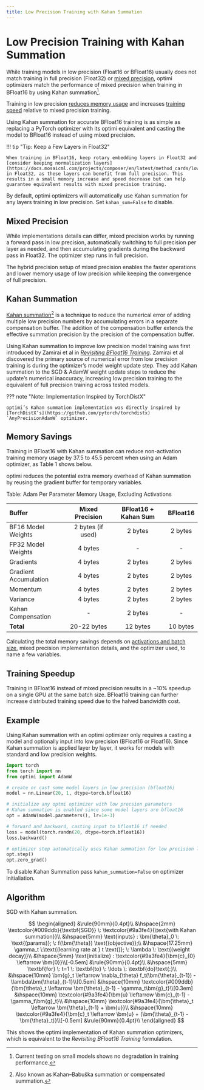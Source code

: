 ```yaml
---
title: Low Precision Training with Kahan Summation
---
```


# Low Precision Training with Kahan Summation

While training models in low precision (Float16 or BFloat16) usually does not match training in full precision (Float32) or [mixed precision](https://pytorch.org/blog/what-every-user-should-know-about-mixed-precision-training-in-pytorch), optimi optimizers match the performance of mixed precision when training in BFloat16 by using Kahan summation[^1].

Training in low precision [reduces memory usage](#memory-savings) and increases [training speed](#training-speedup) relative to mixed precision training.

Using Kahan summation for accurate BFloat16 training is as simple as replacing a PyTorch optimizer with its optimi equivalent and casting the model to BFloat16 instead of using mixed precision.

!!! tip "Tip: Keep a Few Layers in Float32"

    When training in BFloat16, keep rotary embedding layers in Float32 and [consider keeping normalization layers](https://docs.mosaicml.com/projects/composer/en/latest/method_cards/low_precision_layernorm.html) in Float32, as these layers can benefit from full precision. This results in a small memory increase and speed decrease but can help guarantee equivalent results with mixed precision training.

By default, optimi optimizers will automatically use Kahan summation for any layers training in low precision. Set `kahan_sum=False` to disable.

## Mixed Precision

While implementations details can differ, mixed precision works by running a forward pass in low precision, automatically switching to full precision per layer as needed, and then accumulating gradients during the backward pass in Float32. The optimizer step runs in full precision.

The hybrid precision setup of mixed precision enables the faster operations and lower memory usage of low precision while keeping the convergence of full precision.

## Kahan Summation

[Kahan summation](https://en.wikipedia.org/wiki/Kahan_summation_algorithm)[^2] is a technique to reduce the numerical error of adding multiple low precision numbers by accumulating errors in a separate compensation buffer. The addition of the compensation buffer extends the effective summation precision by the precision of the compensation buffer.

Using Kahan summation to improve low precision model training was first introduced by Zamirai et al in [*Revisiting BFloat16 Training*](https://arxiv.org/abs/2010.06192). Zamirai et al discovered the primary source of numerical error from low precision training is during the optimizer’s model weight update step. They add Kahan summation to the SGD & AdamW weight update steps to reduce the update’s numerical inaccuracy, increasing low precision training to the equivalent of full precision training across tested models.

??? note "Note: Implementation Inspired by TorchDistX"

    optimi’s Kahan summation implementation was directly inspired by [TorchDistX’s](https://github.com/pytorch/torchdistx) `AnyPrecisionAdamW` optimizer.

## Memory Savings

Training in BFloat16 with Kahan summation can reduce non-activation training memory usage by 37.5 to 45.5 percent when using an Adam optimizer, as Table 1 shows below.

optimi reduces the potential extra memory overhead of Kahan summation by reusing the gradient buffer for temporary variables.

Table: Adam Per Parameter Memory Usage, Excluding Activations

| Buffer | Mixed Precision | BFloat16 + Kahan Sum | BFloat16 |
|:----|:---:|:---:|:---:|
| BF16 Model Weights | 2 bytes (if used) | 2 bytes | 2 bytes |
| FP32 Model Weights | 4 bytes  | - | - |
| Gradients | 4 bytes | 2 bytes | 2 bytes |
| Gradient Accumulation | 4 bytes | 2 bytes | 2 bytes |
| Momentum  | 4 bytes | 2 bytes | 2 bytes |
| Variance  | 4 bytes | 2 bytes | 2 bytes |
| Kahan Compensation | - | 2 bytes | - |
| **Total**  | 20-22 bytes | 12 bytes | 10 bytes |

Calculating the total memory savings depends on [activations and batch size](https://blog.eleuther.ai/transformer-math/#activations-and-batch-size), mixed precision implementation details, and the optimizer used, to name a few variables.

## Training Speedup

Training in BFloat16 instead of mixed precision results in a ~10% speedup on a single GPU at the same batch size. BFloat16 training can further increase distributed training speed due to the halved bandwidth cost.

## Example

Using Kahan summation with an optimi optimizer only requires a casting a model and optionally input into low precision (BFloat16 or Float16). Since Kahan summation is applied layer by layer, it works for models with standard and low precision weights.

```python
import torch
from torch import nn
from optimi import AdamW

# create or cast some model layers in low precision (bfloat16)
model = nn.Linear(20, 1, dtype=torch.bfloat16)

# initialize any optmi optimizer with low precsion parameters
# Kahan summation is enabled since some model layers are bfloat16
opt = AdamW(model.parameters(), lr=1e-3)

# forward and backward, casting input to bfloat16 if needed
loss = model(torch.randn(20, dtype=torch.bfloat16))
loss.backward()

# optimizer step automatically uses Kahan summation for low precision layers
opt.step()
opt.zero_grad()
```

To disable Kahan Summation pass `kahan_summation=False` on optimizer initialiation.

## Algorithm

SGD with Kahan summation.

$$
\begin{aligned}
    &\rule{90mm}{0.4pt}\\
    &\hspace{2mm} \textcolor{#009ddb}{\textbf{SGD}} \: \textcolor{#9a3fe4}{\text{with Kahan summation}}\\
    &\hspace{5mm} \text{inputs} : \bm{\theta}_0 \: \text{(params)}; \: f(\bm{\theta}) \text{(objective)};\\
    &\hspace{17.25mm} \gamma_t \:\text{(learning rate at } t \text{)}; \: \lambda \: \text{(weight decay)}\\
    &\hspace{5mm} \text{initialize} : \textcolor{#9a3fe4}{\bm{c}_{0} \leftarrow \bm{0}}\\[-0.5em]
    &\rule{90mm}{0.4pt}\\
    &\hspace{5mm} \textbf{for} \: t=1 \: \textbf{to} \: \ldots \: \textbf{do}\text{:}\\
        &\hspace{10mm} \bm{g}_t \leftarrow \nabla_{\theta} f_t(\bm{\theta}_{t-1}) - \lambda\bm{\theta}_{t-1}\\[0.5em]
        &\hspace{10mm} \textcolor{#009ddb}{\bm{\theta}_t \leftarrow \bm{\theta}_{t-1} - \gamma_t\bm{g}_t}\\[0.3em]
        &\hspace{10mm} \textcolor{#9a3fe4}{\bm{u} \leftarrow \bm{c}_{t-1} - \gamma_t\bm{g}_t}\\
        &\hspace{10mm} \textcolor{#9a3fe4}{\bm{\theta}_t \leftarrow \bm{\theta}_{t-1} + \bm{u}}\\
        &\hspace{10mm} \textcolor{#9a3fe4}{\bm{c}_t \leftarrow \bm{u} + (\bm{\theta}_{t-1} - \bm{\theta}_t)}\\[-0.5em]
    &\rule{90mm}{0.4pt}\\
\end{aligned}
$$

This shows the optimi implementation of Kahan summation optimizers, which is equivalent to the *Revisiting BFloat16 Training* formulation.

[^1]: Current testing on small models shows no degradation in training performance.

[^2]: Also known as Kahan–Babuška summation or compensated summation.